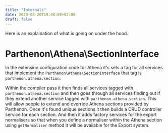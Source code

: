 ```yaml
---
title: "Internals"
date: 2020-08-26T19:48:08+02:00
draft: false
---
```

Here is an explaination of what is going on under the hood.

# Parthenon\Athena\SectionInterface

In the extension configuration code for Athena it's sets a tag for all services that implement the `Parthenon\Athena\SectionInterface` that tag is `parthenon.athena.section`.

Within the compiler pass it then finds all services tagged with `parthenon.athena.section` and then goes through all services finding out if they extend another service tagged with `parthenon.athena.section`. This will allow people to extend and override Athena sections provided by Parthenon. Once it's found unique sections it then builds a CRUD controller service for each section. And then it adds factory services for the export normalisers so that when you define a normaliser within the Athena section using `getNormaliser` method it will be available for the Export system.
